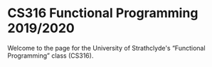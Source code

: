 # CS316 Functional Programming 2019/2020

Welcome to the page for the University of Strathclyde's “Functional Programming” class (CS316).
